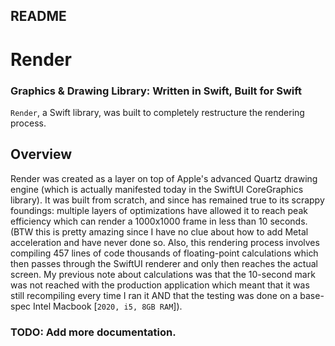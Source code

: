 ## README
# Render
### Graphics & Drawing Library: Written in Swift, Built for Swift

`Render`, a Swift library, was built to completely restructure the rendering process. 

## Overview

Render was created as a layer on top of Apple's advanced Quartz drawing engine (which is actually manifested today in the SwiftUI CoreGraphics library). It was built from scratch, and since has remained true to its scrappy foundings: multiple layers of optimizations have allowed it to reach peak efficiency which can render a 1000x1000 frame in less than 10 seconds. (BTW this is pretty amazing since I have no clue about how to add Metal acceleration and have never done so. Also, this rendering process involves compiling 457 lines of code thousands of floating-point calculations which then passes through the SwiftUI renderer and only then reaches the actual screen. My previous note about calculations was that the 10-second mark was not reached with the production application which meant that it was still recompiling every time I ran it AND that the testing was done on a base-spec Intel Macbook [```2020, i5, 8GB RAM```]).

### TODO: Add more documentation.
